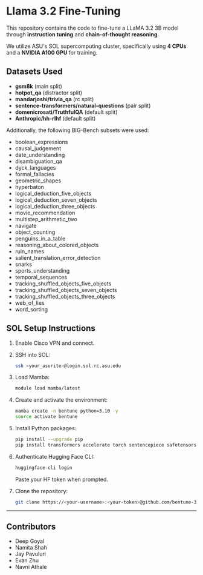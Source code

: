 # Llama 3.2 Fine-Tuning

This repository contains the code to fine-tune a LLaMA 3.2 3B model through **instruction tuning** and **chain-of-thought reasoning**.

We utilize ASU's SOL supercomputing cluster, specifically using **4 CPUs** and a **NVIDIA A100 GPU** for training.

## Datasets Used

- **gsm8k** (main split)
- **hotpot_qa** (distractor split)
- **mandarjoshi/trivia_qa** (rc split)
- **sentence-transformers/natural-questions** (pair split)
- **domenicrosati/TruthfulQA** (default split)
- **Anthropic/hh-rlhf** (default split)

Additionally, the following BIG-Bench subsets were used:

- boolean_expressions
- causal_judgement
- date_understanding
- disambiguation_qa
- dyck_languages
- formal_fallacies
- geometric_shapes
- hyperbaton
- logical_deduction_five_objects
- logical_deduction_seven_objects
- logical_deduction_three_objects
- movie_recommendation
- multistep_arithmetic_two
- navigate
- object_counting
- penguins_in_a_table
- reasoning_about_colored_objects
- ruin_names
- salient_translation_error_detection
- snarks
- sports_understanding
- temporal_sequences
- tracking_shuffled_objects_five_objects
- tracking_shuffled_objects_seven_objects
- tracking_shuffled_objects_three_objects
- web_of_lies
- word_sorting

## SOL Setup Instructions

1. Enable Cisco VPN and connect.

2. SSH into SOL:
   ```bash
   ssh <your_asurite>@login.sol.rc.asu.edu
   ```

3. Load Mamba:
   ```bash
   module load mamba/latest
   ```

4. Create and activate the environment:
   ```bash
   mamba create -n bentune python=3.10 -y
   source activate bentune
   ```

5. Install Python packages:
   ```bash
   pip install --upgrade pip
   pip install transformers accelerate torch sentencepiece safetensors huggingface_hub datasets
   ```

6. Authenticate Hugging Face CLI:
   ```bash
   huggingface-cli login
   ```
   Paste your HF token when prompted.

7. Clone the repository:
   ```bash
   git clone https://<your-username>:<your-token>@github.com/bentune-3b/llm.git bentune
   ```

---

## Contributors

- Deep Goyal
- Namita Shah
- Jay Pavuluri
- Evan Zhu
- Navni Athale
